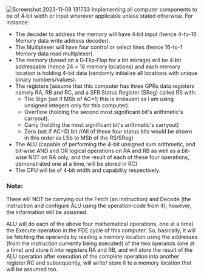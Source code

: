 ![Screenshot 2023-11-08 131733](https://github.com/EzeobiO/Projects/assets/143557674/b746bbc1-5c4a-43bd-8cba-7d2d95e7e4d6)
Implementing all computer components to be of 4‐bit width or input wherever applicable unless stated otherwise.
For instance:
- The decoder to address the memory will have 4‐bit input (hence 4-to-16 Memory data write address decoder).
- The Multiplexer will have four control or select lines (hence 16-to-1 Memory data read multiplexer).
- The memory (based on a D‐Flip‐Flop for a bit storage) will be 4‐bit addressable (hence 24 = 16 memory locations) and each memory location is holding 4-bit data (randomly initialize all locations with unique binary numbers/values).
- The registers [assume that this computer has three GPRs data registers namely RA, RB and RC, and a SFR Status Register (SReg) called RS with:
  - The Sign (set if MSb of AC=1; this is irrelavant as I am using unsigned integers only for this computer).
  - Overflow (holding the second most significant bit's arithmetic's carryout).
  - Carry (holding the most significant bit's arithmetic's carryout)
  - Zero (set if AC=0) bit
  //All of these four status bits would be shown in this order as LSb to MSb of the RS/SReg)
- The ALU (capable of performing the 4-bit unsigned sum arithmetic, and bit‐wise AND and OR logical operations on RA and RB as well
as a bit-wise NOT on RA only, and the result of each of these four operations, demonstrated one at a time, will be stored in RC)
- The CPU will be of 4‐bit width and capability respectively.

### Note:
There will NOT be carrying out the Fetch (an instruction) and Decode (the instruction and configure ALU using the operation‐code from it); however, the information will be assumed.

ALU will do each of the above four mathematical operations, one at a time) the Execute operation in the FDE cycle of this computer. So, basically, it will be fetching the operands by reading a memory location using the addresses (from the instruction currently being executed) of the two operands (one at a time) and store it into registers RA and RB, and will store the result of the ALU operation after execution of the complete operation into another register RC and subsequently, will write/
store it to a memory location that will be assumed too.
